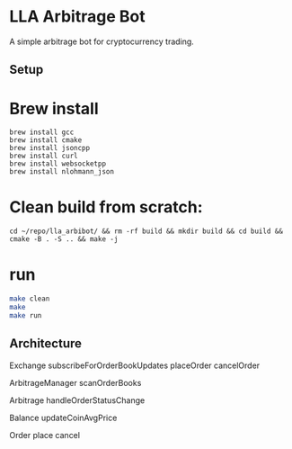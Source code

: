 # LLA Arbitrage Bot

A simple arbitrage bot for cryptocurrency trading.

## Setup

# Brew install
```
brew install gcc
brew install cmake
brew install jsoncpp
brew install curl
brew install websocketpp
brew install nlohmann_json
```

# Clean build from scratch:

```
cd ~/repo/lla_arbibot/ && rm -rf build && mkdir build && cd build && cmake -B . -S .. && make -j
```

# run

```sh
make clean
make
make run
```

## Architecture

Exchange
    subscribeForOrderBookUpdates
    placeOrder
    cancelOrder

ArbitrageManager
    scanOrderBooks

Arbitrage
    handleOrderStatusChange

Balance
    updateCoinAvgPrice

Order
    place
    cancel

